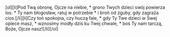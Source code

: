 [ol][li]Pod Twą obronę, Ojcze na niebie, * grono Twych dzieci swój powierza los. * Ty nam błogosław, ratuj w potrzebie * i broń od zguby, gdy zagraża cios.[/li][li]Czy toń spokojna, czy huczą fale, * gdy Ty Twe dzieci w Swej opiece masz, * wznosimy modły dziś ku Twej chwale, * boś Ty nam tarczą, Boże, Ojcze nasz![/li][/ol]